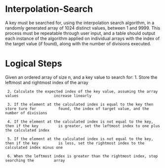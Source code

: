 # Interpolation-Search
A key must be searched for, using the interpolation search algorithm, in a randomly generated array of 1024 distinct values, between 1 and 9999. This process must be repeatable through user input, and a table should output each instance of the algorithm applied on individual arrays with the index of the target value (if found), along with the number of divisions executed.

# Logical Steps
   Given an ordered array of size n, and a key value to search for:
     1. Store the leftmost and rightmost index of the array
     
     2. Calculate the expected index of the key value, assuming the array values                increase linearly
     
     3. If the element at the calculated index is equal to the key then store ture for          found, the index of target value, and the number of divisions
     
     4. If the element at the calculated index is not equal to the key, then if the key         is greater, set the leftmost index to one plus the calculated index
        
     5. If the element at the calculated index is not equal to the key, then if the key         is less, set the rightmost index to the calculated index minus one
     
     6. When the leftmost index is greater than the rightmost index, stop searching the         array
